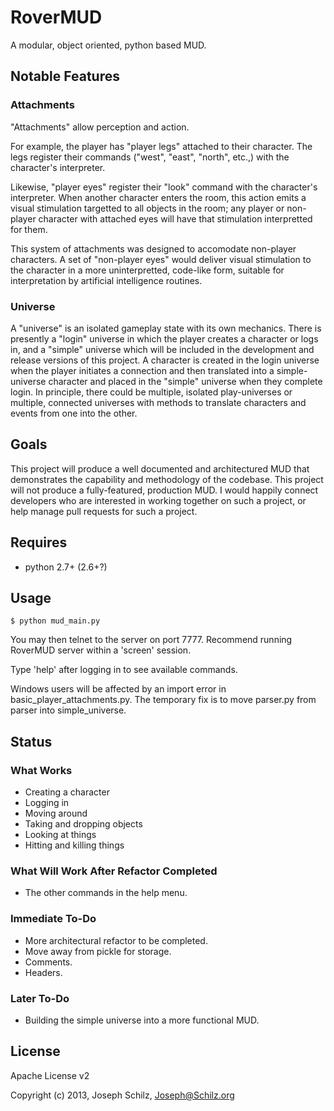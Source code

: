 RoverMUD
========

A modular, object oriented, python based MUD.

Notable Features
----------------

### Attachments
"Attachments" allow perception and action.

For example, the player has "player legs" attached to their character. The legs register their commands ("west", "east", "north", etc.,) with the character's interpreter.

Likewise, "player eyes" register their "look" command with the character's interpreter. When another character enters the room, this action emits a visual stimulation targetted to all objects in the room; any player or non-player character with attached eyes will have that stimulation interpretted for them.

This system of attachments was designed to accomodate non-player characters. A set of "non-player eyes" would deliver visual stimulation to the character in a more uninterpretted, code-like form, suitable for interpretation by artificial intelligence routines.

### Universe
A "universe" is an isolated gameplay state with its own mechanics. There is presently a "login" universe in which the player creates a character or logs in, and a "simple" universe which will be included in the development and release versions of this project. A character is created in the login universe when the player initiates a connection and then translated into a simple-universe character and placed in the "simple" universe when they complete login. In principle, there could be multiple, isolated play-universes or multiple, connected universes with methods to translate characters and events from one into the other.

Goals
-----

This project will produce a well documented and architectured MUD that demonstrates the capability and methodology of the codebase. This project will not produce a fully-featured, production MUD. I would happily connect developers who are interested in working together on such a project, or help manage pull requests for such a project.

Requires
--------

* python 2.7+ (2.6+?)

Usage
-----

```
$ python mud_main.py
```
    
You may then telnet to the server on port 7777. Recommend running RoverMUD server within a 'screen' session.

Type 'help' after logging in to see available commands.

Windows users will be affected by an import error in basic_player_attachments.py. The temporary fix is to move parser.py from parser into simple_universe.

Status
------

### What Works

* Creating a character
* Logging in
* Moving around
* Taking and dropping objects
* Looking at things
* Hitting and killing things

### What Will Work After Refactor Completed

* The other commands in the help menu.


### Immediate To-Do

* More architectural refactor to be completed.
* Move away from pickle for storage.
* Comments.
* Headers.

### Later To-Do

* Building the simple universe into a more functional MUD.


License
-------

Apache License v2

Copyright (c) 2013, Joseph Schilz, Joseph@Schilz.org

